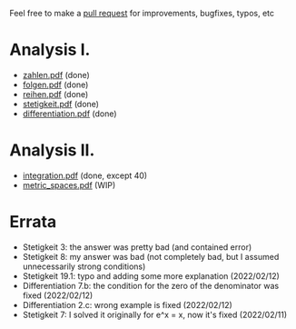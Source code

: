 Feel free to make a [pull request](https://github.com/kosii/kernfragen/pulls) for improvements, bugfixes, typos, etc

# Analysis I.
- [zahlen.pdf](1-Zahlen/zahlen.pdf) (done)
- [folgen.pdf](2-Folgen/folgen.pdf) (done)
- [reihen.pdf](2-Reihen/reihen.pdf) (done)
- [stetigkeit.pdf](3-Stetigkeit/stetigkeit.pdf) (done)
- [differentiation.pdf](4-Differentiation/differentiation.pdf) (done)

# Analysis II.
- [integration.pdf](5-Integration/integration.pdf) (done, except 40)
- [metric_spaces.pdf](6-Metrische_Raume/metric_spaces.pdf) (WIP)
# Errata
- Stetigkeit 3: the answer was pretty bad (and contained error)
- Stetigkeit 8: my answer was bad (not completely bad, but I assumed unnecessarily strong conditions)
- Stetigkeit 19.1: typo and adding some more explanation (2022/02/12)
- Differentiation 7.b: the condition for the zero of the denominator was fixed (2022/02/12)
- Differentiation 2.c: wrong example is fixed (2022/02/12)
- Stetigkeit 7: I solved it originally for e^x = x, now it's fixed (2022/02/11)